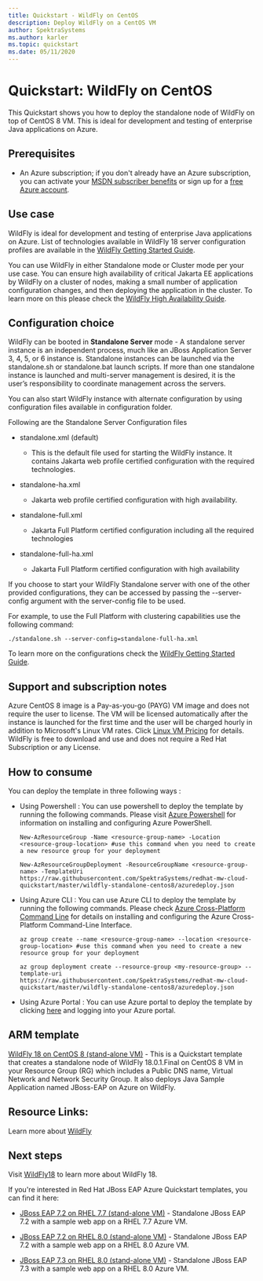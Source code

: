 ```yaml
---
title: Quickstart - WildFly on CentOS
description: Deploy WildFly on a CentOS VM
author: SpektraSystems
ms.author: karler
ms.topic: quickstart
ms.date: 05/11/2020
---
```


# Quickstart: WildFly on CentOS

This Quickstart shows you how to deploy the standalone node of WildFly on top of CentOS 8 VM. This is ideal for development and testing of enterprise Java applications on Azure.

## Prerequisites

* An Azure subscription; if you don't already have an Azure subscription, you can activate your [MSDN subscriber benefits](https://azure.microsoft.com/pricing/member-offers/msdn-benefits-details) or sign up for a [free Azure account](https://azure.microsoft.com/pricing/free-trial).

## Use case

WildFly is ideal for development and testing of enterprise Java applications on Azure. List of technologies available in WildFly 18 server configuration profiles are available in the [WildFly Getting Started Guide](https://docs.wildfly.org/18/Getting_Started_Guide.html#getting-started-with-wildfly).

You can  use WildFly in either Standalone mode or Cluster mode per your use case. You can ensure high availability of critical Jakarta EE applications by WildFly on a cluster of nodes, making a small number of application configuration changes, and then deploying the application in the cluster. To learn more on this please check the [WildFly High Availability Guide](https://docs.wildfly.org/18/High_Availability_Guide.html).

## Configuration choice

WildFly can be booted in **Standalone Server** mode - A standalone server instance is an independent process, much like an JBoss Application Server 3, 4, 5, or 6 instance is. Standalone instances can be launched via the standalone.sh or standalone.bat launch scripts. If more than one standalone instance is launched and multi-server management is desired, it is the user’s responsibility to coordinate management across the servers.

You can also start WildFly instance with alternate configuration by using configuration files available in configuration folder.

Following are the Standalone Server Configuration files

- standalone.xml (default)
   
   - This is the default file used for starting the WildFly instance. It contains Jakarta web profile certified configuration with the required technologies.
   
- standalone-ha.xml

   - Jakarta web profile certified configuration with high availability.
   
- standalone-full.xml

   - Jakarta Full Platform certified configuration including all the required technologies

- standalone-full-ha.xml

   - Jakarta Full Platform certified configuration with high availability

If you choose to start your WildFly Standalone server with one of the other provided configurations, they can be accessed by passing the --server-config argument with the server-config file to be used. 

For example, to use the Full Platform with clustering capabilities use the following command:

`./standalone.sh --server-config=standalone-full-ha.xml`

To learn more on the configurations check the [WildFly Getting Started Guide](https://docs.wildfly.org/18/Getting_Started_Guide.html#wildfly-10-configurations).

## Support and subscription notes

Azure CentOS 8 image is a Pay-as-you-go (PAYG) VM image and does not require the user to license. The VM will be licensed automatically after the instance is launched for the first time and the user will be charged hourly in addition to Microsoft's Linux VM rates. Click [Linux VM Pricing](https://azure.microsoft.com/en-us/pricing/details/virtual-machines/linux/#linux) for details. WildFly is free to download and use and does not require a Red Hat Subscription or any License.

## How to consume

You can deploy the template in three following ways :

- Using Powershell : You can use powershell to deploy the template by running the following commands. Please visit [Azure Powershell](https://docs.microsoft.com/en-us/powershell/azure/?view=azps-2.8.0) for information on installing and configuring Azure PowerShell.

    `New-AzResourceGroup -Name <resource-group-name> -Location <resource-group-location> #use this command when you need to create a new resource group for your deployment`

    `New-AzResourceGroupDeployment -ResourceGroupName <resource-group-name> -TemplateUri https://raw.githubusercontent.com/SpektraSystems/redhat-mw-cloud-quickstart/master/wildfly-standalone-centos8/azuredeploy.json`
    
- Using Azure CLI : You can use Azure CLI to deploy the template by running the following commands. Please check [Azure Cross-Platform Command Line](https://docs.microsoft.com/en-us/cli/azure/install-azure-cli?view=azure-cli-latest) for details on installing and configuring the Azure Cross-Platform Command-Line Interface.

    `az group create --name <resource-group-name> --location <resource-group-location> #use this command when you need to create a new resource group for your deployment`

    `az group deployment create --resource-group <my-resource-group> --template-uri https://raw.githubusercontent.com/SpektraSystems/redhat-mw-cloud-quickstart/master/wildfly-standalone-centos8/azuredeploy.json`

- Using Azure Portal : You can use Azure portal to deploy the template by clicking <a href="https://portal.azure.com/#create/Microsoft.Template/uri/https%3A%2F%2Fraw.githubusercontent.com%2FSpektraSystems%2Fredhat-mw-cloud-quickstart%2Fmaster%2Fwildfly-standalone-centos8%2Fazuredeploy.json" target="_blank">here</a> and logging into your Azure portal.

## ARM template

<a href="https://github.com/SpektraSystems/redhat-mw-cloud-quickstart/tree/master/wildfly-standalone-centos8" target="_blank"> WildFly 18 on CentOS 8 (stand-alone VM)</a> - This is a Quickstart template that creates a standalone node of WildFly 18.0.1.Final on CentOS 8 VM in your Resource Group (RG) which includes a Public DNS name, Virtual Network and Network Security Group. It also deploys Java Sample Application named JBoss-EAP on Azure on WildFly.

## Resource Links:

Learn more about [WildFly](https://wildfly.org/)

## Next steps

Visit [WildFly18](https://docs.wildfly.org/18/) to learn more about WildFly 18.

If you're interested in Red Hat JBoss EAP Azure Quickstart templates, you can find it here:

*  <a href="https://github.com/SpektraSystems/redhat-mw-cloud-quickstart/tree/master/jboss-eap-standalone-rhel7" target="_blank"> JBoss EAP 7.2 on RHEL 7.7 (stand-alone VM)</a> - Standalone JBoss EAP 7.2 with a sample web app on a RHEL 7.7 Azure VM.

*  <a href="https://github.com/SpektraSystems/redhat-mw-cloud-quickstart/tree/master/jboss-eap-standalone-rhel8" target="_blank"> JBoss EAP 7.2 on RHEL 8.0 (stand-alone VM)</a> - Standalone JBoss EAP 7.2 with a sample web app on a RHEL 8.0 Azure VM.

*  <a href="https://github.com/SpektraSystems/redhat-mw-cloud-quickstart/tree/master/jboss73-eap-standalone-rhel8" target="_blank"> JBoss EAP 7.3 on RHEL 8.0 (stand-alone VM)</a> - Standalone JBoss EAP 7.3 with a sample web app on a RHEL 8.0 Azure VM.
